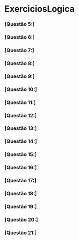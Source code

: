 # ExerciciosLogica

### [Questão 5:]


### [Questão 6:]


### [Questão 7:]


### [Questão 8:]


### [Questão 9:]


### [Questão 10:]


### [Questão 11:]


### [Questão 12:]


### [Questão 13:]


### [Questão 14:]


### [Questão 15:]


### [Questão 16:]


### [Questão 17:]


### [Questão 18:]


### [Questão 19:]


### [Questão 20:]


### [Questão 21:]
